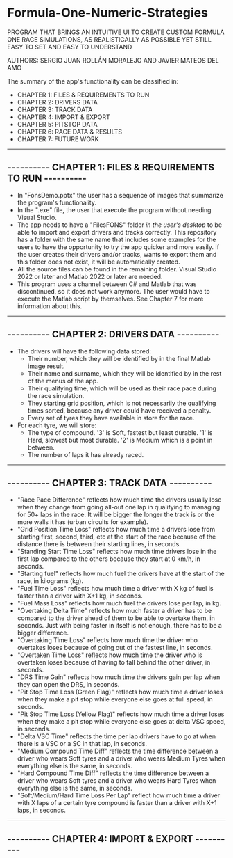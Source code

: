# Formula-One-Numeric-Strategies

PROGRAM THAT BRINGS AN INTUITIVE UI TO CREATE CUSTOM FORMULA ONE RACE SIMULATIONS, AS REALISTICALLY AS POSSIBLE YET STILL EASY TO SET AND EASY TO UNDERSTAND

AUTHORS: SERGIO JUAN ROLLÁN MORALEJO AND JAVIER MATEOS DEL AMO

The summary of the app's functionality can be classified in:
* CHAPTER 1: FILES & REQUIREMENTS TO RUN
* CHAPTER 2: DRIVERS DATA
* CHAPTER 3: TRACK DATA
* CHAPTER 4: IMPORT & EXPORT
* CHAPTER 5: PITSTOP DATA
* CHAPTER 6: RACE DATA & RESULTS
* CHAPTER 7: FUTURE WORK

--------------------------------------------------------
---------- CHAPTER 1: FILES & REQUIREMENTS TO RUN ----------
-

* In "FonsDemo.pptx" the user has a sequence of images that summarize the program's functionality.
* In the ".exe" file, the user that execute the program without needing Visual Studio.
* The app needs to have a "FilesFONS" folder *in the user's desktop* to be able to import and export drivers and tracks correctly. This repository has a folder with the same name that includes some examples for the users to have the opportunity to try the app quicker and more easily. If the user creates their drivers and/or tracks, wants to export them and this folder does not exist, it will be automatically created.
* All the source files can be found in the remaining folder. Visual Studio 2022 or later and Matlab 2022 or later are needed.
* This program uses a channel between C# and Matlab that was discontinued, so it does not work anymore. The user would have to execute the Matlab script by themselves. See Chapter 7 for more information about this.

--------------------------------------------------------
---------- CHAPTER 2: DRIVERS DATA ----------
-

* The drivers will have the following data stored:
  * Their number, which they will be identified by in the final Matlab image result.
  * Their name and surname, which they will be identified by in the rest of the menus of the app.
  * Their qualifying time, which will be used as their race pace during the race simulation.
  * They starting grid position, which is not necessarily the qualifying times sorted, because any driver could have received a penalty.
  * Every set of tyres they have available in store for the race.
* For each tyre, we will store:
  * The type of compound. '3' is Soft, fastest but least durable. '1' is Hard, slowest but most durable. '2' is Medium which is a point in between.
  * The number of laps it has already raced.

--------------------------------------------------------
---------- CHAPTER 3: TRACK DATA ----------
-

* "Race Pace Difference" reflects how much time the drivers usually lose when they change from going all-out one lap in qualifying to managing for 50+ laps in the race. It will be bigger the longer the track is or the more walls it has (urban circuits for example).
* "Grid Position Time Loss" reflects how much time a drivers lose from starting first, second, third, etc at the start of the race because of the distance there is between their starting lines, in seconds.
* "Standing Start Time Loss" reflects how much time drivers lose in the first lap compared to the others because they start at 0 km/h, in seconds.
* "Starting fuel" reflects how much fuel the drivers have at the start of the race, in kilograms (kg).
* "Fuel Time Loss" reflects how much time a driver with X kg of fuel is faster than a driver with X+1 kg, in seconds.
* "Fuel Mass Loss" reflects how much fuel the drivers lose per lap, in kg.
* "Overtaking Delta Time" reflects how much faster a driver has to be compared to the driver ahead of them to be able to overtake them, in seconds. Just with being faster in itself is not enough, there has to be a bigger difference.
* "Overtaking Time Loss" reflects how much time the driver who overtakes loses because of going out of the fastest line, in seconds.
* "Overtaken Time Loss" reflects how much time the driver who is overtaken loses because of having to fall behind the other driver, in seconds.
* "DRS Time Gain" reflects how much time the drivers gain per lap when they can open the DRS, in seconds.
* "Pit Stop Time Loss (Green Flag)" reflects how much time a driver loses when they make a pit stop while everyone else goes at full speed, in seconds.
* "Pit Stop Time Loss (Yellow Flag)" reflects how much time a driver loses when they make a pit stop while everyone else goes at delta VSC speed, in seconds.
* "Delta VSC Time" reflects the time per lap drivers have to go at when there is a VSC or a SC in that lap, in seconds.
* "Medium Compound Time Diff" reflects the time difference between a driver who wears Soft tyres and a driver who wears Medium Tyres when everything else is the same, in seconds.
* "Hard Compound Time Diff" reflects the time difference between a driver who wears Soft tyres and a driver who wears Hard Tyres when everything else is the same, in seconds.
* "Soft/Medium/Hard Time Loss Per Lap" reflect how much time a driver with X laps of a certain tyre compound is faster than a driver with X+1 laps, in seconds.

--------------------------------------------------------
---------- CHAPTER 4: IMPORT & EXPORT ----------
-


